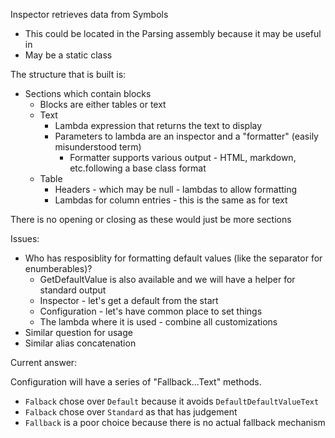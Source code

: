 ﻿Inspector retrieves data from Symbols

* This could be located in the Parsing assembly because it may be useful in 
* May be a static class
 
The structure that is built is:

* Sections which contain blocks
  * Blocks are either tables or text
  * Text
    * Lambda expression that returns the text to display
    * Parameters to lambda are an inspector and a "formatter" (easily misunderstood term)
      * Formatter supports various output - HTML, markdown, etc.following a base class format
  * Table
    * Headers - which may be null - lambdas to allow formatting
    * Lambdas for column entries - this is the same as for text

There is no opening or closing as these would just be more sections

Issues:
* Who has resposiblity for formatting default values (like the separator for enumberables)?
  * GetDefaultValue is also available and we will have a helper for standard output
  * Inspector - let's get a default from the start
  * Configuration - let's have common place to set things
  * The lambda where it is used - combine all customizations 
* Similar question for usage
* Similar alias concatenation

Current answer:

Configuration will have a series of "Fallback...Text" methods.
* `Falback` chose over `Default` because it avoids `DefaultDefaultValueText`
* `Falback` chose over `Standard` as that has judgement
* `Fallback` is a poor choice because there is no actual fallback mechanism



